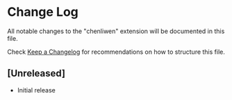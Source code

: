 # Change Log

All notable changes to the "chenliwen" extension will be documented in this file.

Check [Keep a Changelog](http://keepachangelog.com/) for recommendations on how to structure this file.

## [Unreleased]

- Initial release